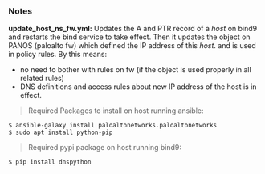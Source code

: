 ### Notes

**update_host_ns_fw.yml:** Updates the A and PTR record of a _host_ on bind9 and restarts
the bind service to take effect. Then it updates the object on PANOS (paloalto fw)
which defined the IP address of this _host_. and is used in policy rules. By this means:
- no need to bother with rules on fw (if the object is used properly in all related rules)
- DNS definitions and access rules about new IP address of the host is in effect.


> Required Packages to install on host running ansible:
```
$ ansible-galaxy install paloaltonetworks.paloaltonetworks
$ sudo apt install python-pip
```

> Required pypi package on host running bind9:
```
$ pip install dnspython
```
